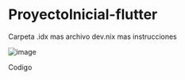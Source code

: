 # ProyectoInicial-flutter
Carpeta .idx mas archivo dev.nix mas instrucciones

![image](https://github.com/user-attachments/assets/3d6380c1-0ce2-4662-912e-ba401e7c2eb3)

Codigo
